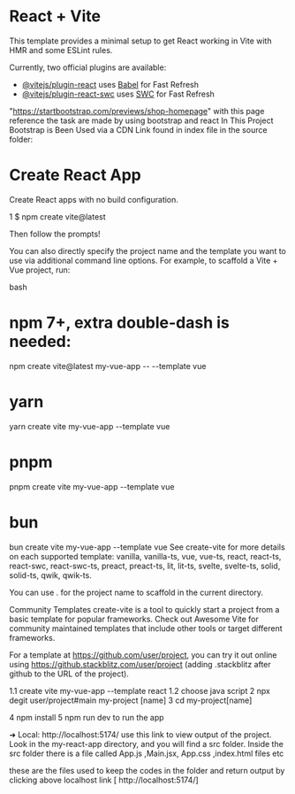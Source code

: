 # React + Vite

This template provides a minimal setup to get React working in Vite with HMR and some ESLint rules.


Currently, two official plugins are available:

- [@vitejs/plugin-react](https://github.com/vitejs/vite-plugin-react/blob/main/packages/plugin-react/README.md) uses [Babel](https://babeljs.io/) for Fast Refresh
- [@vitejs/plugin-react-swc](https://github.com/vitejs/vite-plugin-react-swc) uses [SWC](https://swc.rs/) for Fast Refresh



"https://startbootstrap.com/previews/shop-homepage" with this page reference the task are made by using bootstrap and react
In This Project Bootstrap is Been Used via a CDN Link found in index file in the source folder:


# Create React App 

Create React apps with no build configuration.

1 $ npm create vite@latest



Then follow the prompts!

You can also directly specify the project name and the template you want to use via additional command line options. For example, to scaffold a Vite + Vue project, run:

bash
# npm 7+, extra double-dash is needed:
npm create vite@latest my-vue-app -- --template vue

# yarn
yarn create vite my-vue-app --template vue

# pnpm
pnpm create vite my-vue-app --template vue

# bun
bun create vite my-vue-app --template vue
See create-vite for more details on each supported template: vanilla, vanilla-ts, vue, vue-ts, react, react-ts, react-swc, react-swc-ts, preact, preact-ts, lit, lit-ts, svelte, svelte-ts, solid, solid-ts, qwik, qwik-ts.

You can use . for the project name to scaffold in the current directory.

Community Templates
create-vite is a tool to quickly start a project from a basic template for popular frameworks. Check out Awesome Vite for community maintained templates that include other tools or target different frameworks.

For a template at https://github.com/user/project, you can try it out online using https://github.stackblitz.com/user/project (adding .stackblitz after github to the URL of the project).

1.1 create vite my-vue-app --template react 
1.2 choose java script
2 npx degit user/project#main my-project [name]
3 cd my-project[name]

4 npm install
5 npm run dev  to run the app

  ➜  Local:   http://localhost:5174/ use this link to view output of the project.
  Look in the my-react-app directory, and you will find a src folder. Inside the src folder there is a file called App.js ,Main.jsx, App.css ,index.html files etc 

  these are the files used to keep the codes in the folder and return output by clicking above localhost link [ http://localhost:5174/] 
